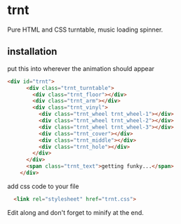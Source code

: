 # trnt
Pure HTML and CSS turntable, music loading spinner.

## installation

put this into wherever the animation should appear

```html
<div id="trnt">
      <div class="trnt_turntable">
        <div class="trnt_floor"></div>
        <div class="trnt_arm"></div>
        <div class="trnt_vinyl">
          <div class="trnt_wheel trnt_wheel-1"></div>
          <div class="trnt_wheel trnt_wheel-2"></div>
          <div class="trnt_wheel trnt_wheel-3"></div>
          <div class="trnt_cover"></div>
          <div class="trnt_middle"></div>
          <div class="trnt_hole"></div>
        </div>
      </div>
      <span class="trnt_text">getting funky...</span>
    </div>
```

add css code to your file
```html
  <link rel="stylesheet" href="trnt.css">
```  

Edit along and don't forget to minify at the end.
